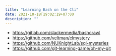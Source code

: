 ```yaml
---
title: "Learning Bash on the Cli"
date: 2021-10-18T19:02:19+07:00
description: ""
---
```



- https://gitlab.com/slackermedia/bashcrawl
- https://github.com/veltman/clmystery
- https://github.com/NUKnightLab/sql-mysteries
- https://github.com/git-learning-game/oh-my-git
